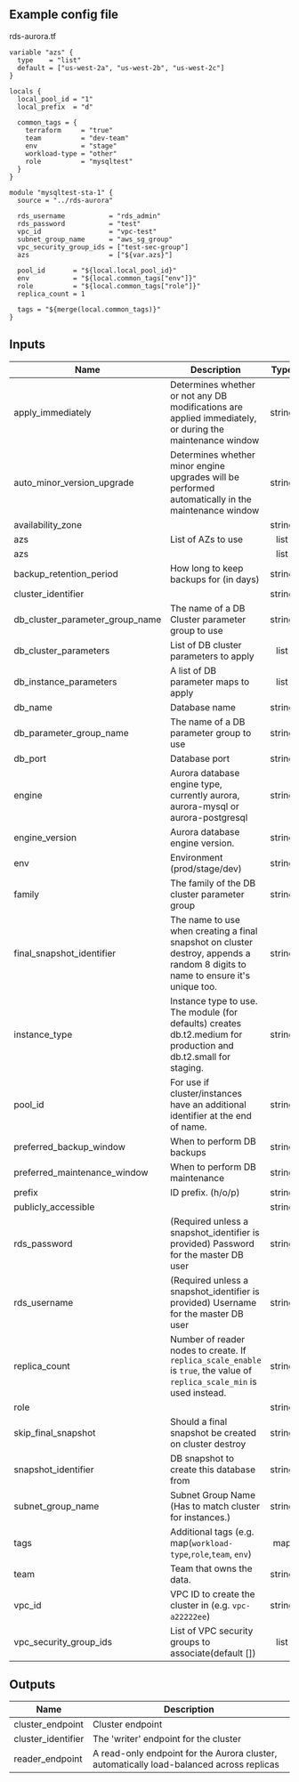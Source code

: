 
## Example config file

rds-aurora.tf
```
variable "azs" {
  type    = "list"
  default = ["us-west-2a", "us-west-2b", "us-west-2c"]
}

locals {
  local_pool_id = "1"
  local_prefix  = "d"

  common_tags = {
    terraform     = "true"
    team          = "dev-team"
    env           = "stage"
    workload-type = "other"
    role          = "mysqltest"
  }
}

module "mysqltest-sta-1" {
  source = "../rds-aurora"

  rds_username           = "rds_admin"
  rds_password           = "test"
  vpc_id                 = "vpc-test"
  subnet_group_name      = "aws_sg_group"
  vpc_security_group_ids = ["test-sec-group"]
  azs                    = ["${var.azs}"]

  pool_id       = "${local.local_pool_id}"
  env           = "${local.common_tags["env"]}"
  role          = "${local.common_tags["role"]}"
  replica_count = 1

  tags = "${merge(local.common_tags)}"
}
```

## Inputs
| Name | Description | Type | Default | Required |
|------|-------------|:----:|:-----:|:-----:|
| apply_immediately | Determines whether or not any DB modifications are applied immediately, or during the maintenance window | string | `false` | no |
| auto_minor_version_upgrade | Determines whether minor engine upgrades will be performed automatically in the maintenance window | string | `true` | no |
| availability_zone |  | string | `` | no |
| azs | List of AZs to use | list | - | yes |
| azs |  | list | `<list>` | no |
| backup_retention_period | How long to keep backups for (in days) | string | `7` | no |
| cluster_identifier |  | string | `` | no |
| db_cluster_parameter_group_name | The name of a DB Cluster parameter group to use | string | `default.aurora5.7` | no |
| db_cluster_parameters | List of DB cluster parameters to apply | list | `<list>` | no |
| db_instance_parameters | A list of DB parameter maps to apply | list | `<list>` | no |
| db_name | Database name | string | - | yes |
| db_parameter_group_name | The name of a DB parameter group to use | string | `aurora-mysql5.7` | no |
| db_port | Database port | string | `3306` | no |
| engine | Aurora database engine type, currently aurora, aurora-mysql or aurora-postgresql | string | `aurora-mysql` | no |
| engine_version | Aurora database engine version. | string | `5.7.12` | no |
| env | Environment (prod/stage/dev) | string | `` | no |
| family | The family of the DB cluster parameter group | string | `aurora-mysql5.7` | no |
| final_snapshot_identifier | The name to use when creating a final snapshot on cluster destroy, appends a random 8 digits to name to ensure it's unique too. | string | `` | no |
| instance_type | Instance type to use.  The module (for defaults) creates db.t2.medium for production and db.t2.small for staging. | string | `db.t2.medium` | no |
| pool_id | For use if cluster/instances have an additional identifier at the end of name. | string | `1` | no |
| preferred_backup_window | When to perform DB backups | string | `02:00-03:00` | no |
| preferred_maintenance_window | When to perform DB maintenance | string | `sun:05:00-sun:06:00` | no |
| prefix | ID prefix. (h/o/p) | string | `h` | no |
| publicly_accessible |  | string | `false` | no |
| rds_password | (Required unless a snapshot_identifier is provided) Password for the master DB user | string | - | yes |
| rds_username | (Required unless a snapshot_identifier is provided) Username for the master DB user | string | - | yes |
| replica_count | Number of reader nodes to create.  If `replica_scale_enable` is `true`, the value of `replica_scale_min` is used instead. | string | `0` | no |
| role |  | string | `` | no |
| skip_final_snapshot | Should a final snapshot be created on cluster destroy | string | `false` | no |
| snapshot_identifier | DB snapshot to create this database from | string | `` | no |
| subnet_group_name | Subnet Group Name (Has to match cluster for instances.) | string | `` | no |
| tags | Additional tags (e.g. map(`workload-type`,`role`,`team`, `env`) | map | `<map>` | no |
| team | Team that owns the data. | string | `` | no |
| vpc_id | VPC ID to create the cluster in (e.g. `vpc-a22222ee`) | string | `` | no |
| vpc_security_group_ids | List of VPC security groups to associate(default []) | list | - | yes |

## Outputs

| Name | Description |
|------|-------------|
| cluster_endpoint | Cluster endpoint |
| cluster_identifier | The 'writer' endpoint for the cluster |
| reader_endpoint | A read-only endpoint for the Aurora cluster, automatically load-balanced across replicas |

